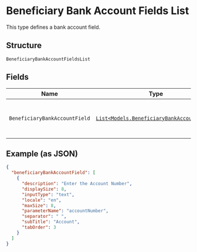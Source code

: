 
# Beneficiary Bank Account Fields List

This type defines a bank account field.

## Structure

`BeneficiaryBankAccountFieldsList`

## Fields

| Name | Type | Tags | Description |
|  --- | --- | --- | --- |
| `BeneficiaryBankAccountField` | [`List<Models.BeneficiaryBankAccountField>`](../../doc/models/beneficiary-bank-account-field.md) | Optional | List of beneficiary bank account fields. |

## Example (as JSON)

```json
{
  "beneficiaryBankAccountField": [
    {
      "description": "Enter the Account Number",
      "displaySize": 8,
      "inputType": "text",
      "locale": "en",
      "maxSize": 8,
      "parameterName": "accountNumber",
      "separator": " ",
      "subTitle": "Account",
      "tabOrder": 3
    }
  ]
}
```


